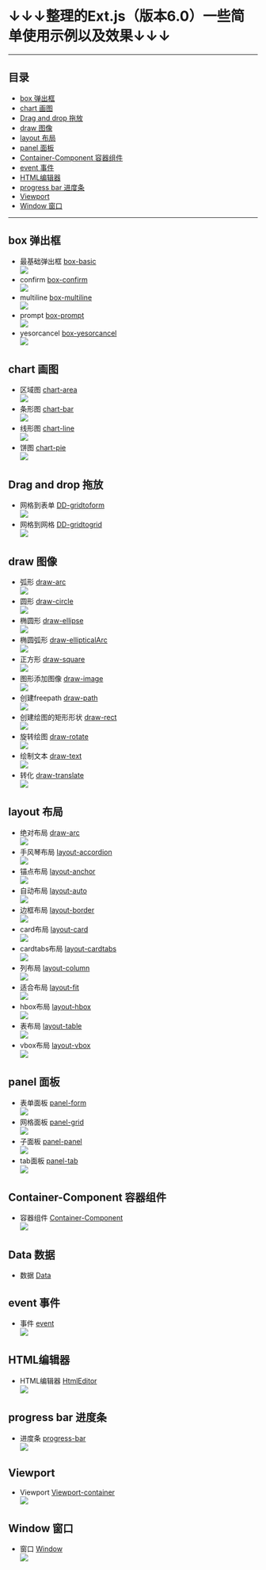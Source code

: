 # ↓↓↓整理的Ext.js（版本6.0）一些简单使用示例以及效果↓↓↓

---
## 目录
- [box 弹出框](https://github.com/Folgerjun/Ext.js-demos#box-%E5%BC%B9%E5%87%BA%E6%A1%86)
- [chart 画图](https://github.com/Folgerjun/Ext.js-demos#chart-%E7%94%BB%E5%9B%BE)
- [Drag and drop 拖放](https://github.com/Folgerjun/Ext.js-demos#drag-and-drop-%E6%8B%96%E6%94%BE)
- [draw 图像](https://github.com/Folgerjun/Ext.js-demos#draw-%E5%9B%BE%E5%83%8F)
- [layout 布局](https://github.com/Folgerjun/Ext.js-demos#layout-%E5%B8%83%E5%B1%80)
- [panel 面板](https://github.com/Folgerjun/Ext.js-demos#panel-%E9%9D%A2%E6%9D%BF)
- [Container-Component 容器组件](https://github.com/Folgerjun/Ext.js-demos#container-component-%E5%AE%B9%E5%99%A8%E7%BB%84%E4%BB%B6)
- [event 事件](https://github.com/Folgerjun/Ext.js-demos#event-%E4%BA%8B%E4%BB%B6)
- [HTML编辑器](https://github.com/Folgerjun/Ext.js-demos#html%E7%BC%96%E8%BE%91%E5%99%A8)
- [progress bar 进度条](https://github.com/Folgerjun/Ext.js-demos#progress-bar-%E8%BF%9B%E5%BA%A6%E6%9D%A1)
- [Viewport](https://github.com/Folgerjun/Ext.js-demos#viewport)
- [Window 窗口](https://github.com/Folgerjun/Ext.js-demos#window-%E7%AA%97%E5%8F%A3)
---

## box 弹出框
- 最基础弹出框 [box-basic](ExtJs/box/box-basic.html) <br> ![](ExtJsImg/box/box-basic.gif)
- confirm [box-confirm](ExtJs/box/box-confirm.html) <br> ![](ExtJsImg/box/box-confirm.gif)
- multiline [box-multiline](ExtJs/box/box-multiline.html) <br> ![](ExtJsImg/box/box-multiline.gif)
- prompt [box-prompt](ExtJs/box/box-prompt.html) <br> ![](ExtJsImg/box/box-prompt.gif)
- yesorcancel [box-yesorcancel](ExtJs/box/box-yesorcancel.html) <br> ![](ExtJsImg/box/box-yesorcancel.gif)

## chart 画图
- 区域图 [chart-area](ExtJs/chart/chart-area.html) <br> ![](ExtJsImg/chart/chart-area.gif)
- 条形图 [chart-bar](ExtJs/chart/chart-bar.html) <br> ![](ExtJsImg/chart/chart-bar.gif)
- 线形图 [chart-line](ExtJs/chart/chart-line.html) <br> ![](ExtJsImg/chart/chart-line.gif)
- 饼图 [chart-pie](ExtJs/chart/chart-pie.html) <br> ![](ExtJsImg/chart/chart-pie.gif)

## Drag and drop 拖放
- 网格到表单 [DD-gridtoform](ExtJs/DD/DD-gridtoform.html) <br> ![](ExtJsImg/DD/DD-gridtoform.gif)
- 网格到网格 [DD-gridtogrid](ExtJs/DD/DD-gridtogrid.html) <br> ![](ExtJsImg/DD/DD-gridtogrid.gif)

## draw 图像
- 弧形 [draw-arc](ExtJs/draw/draw-arc.html) <br> ![](ExtJsImg/draw/draw-arc.png)
- 圆形 [draw-circle](ExtJs/draw/draw-circle.html) <br> ![](ExtJsImg/draw/draw-circle.png)
- 椭圆形 [draw-ellipse](ExtJs/draw/draw-ellipse.html) <br> ![](ExtJsImg/draw/draw-ellipse.png)
- 椭圆弧形 [draw-ellipticalArc](ExtJs/draw/draw-ellipticalArc.html) <br> ![](ExtJsImg/draw/draw-ellipticalArc.png)
- 正方形 [draw-square](ExtJs/draw/draw-square.html) <br> ![](ExtJsImg/draw/draw-square.png)
- 图形添加图像 [draw-image](ExtJs/draw/draw-image.html) <br> ![](ExtJsImg/draw/draw-image.png)
- 创建freepath [draw-path](ExtJs/draw/draw-path.html) <br> ![](ExtJsImg/draw/draw-path.png)
- 创建绘图的矩形形状 [draw-rect](ExtJs/draw/draw-rect.html) <br> ![](ExtJsImg/draw/draw-rect.png)
- 旋转绘图 [draw-rotate](ExtJs/draw/draw-rotate.html) <br> ![](ExtJsImg/draw/draw-rotate.png)
- 绘制文本 [draw-text](ExtJs/draw/draw-text.html) <br> ![](ExtJsImg/draw/draw-text.png)
- 转化 [draw-translate](ExtJs/draw/draw-translate.html) <br> ![](ExtJsImg/draw/draw-translate.png)

## layout 布局
- 绝对布局 [draw-arc](ExtJs/layout/layout-absolute.html) <br> ![](ExtJsImg/layout/layout-absolute.png)
- 手风琴布局 [layout-accordion](ExtJs/layout/layout-accordion.html) <br> ![](ExtJsImg/layout/layout-accordion.gif)
- 锚点布局 [layout-anchor](ExtJs/layout/layout-anchor.html) <br> ![](ExtJsImg/layout/layout-anchor.png)
- 自动布局 [layout-auto](ExtJs/layout/layout-auto.html) <br> ![](ExtJsImg/layout/layout-auto.png)
- 边框布局 [layout-border](ExtJs/layout/layout-border.html) <br> ![](ExtJsImg/layout/layout-border.gif)
- card布局 [layout-card](ExtJs/layout/layout-card.html) <br> ![](ExtJsImg/layout/layout-card.gif)
- cardtabs布局 [layout-cardtabs](ExtJs/layout/layout-cardtabs.html) <br> ![](ExtJsImg/layout/layout-cardtabs.gif)
- 列布局 [layout-column](ExtJs/layout/layout-column.html) <br> ![](ExtJsImg/layout/layout-column.png)
- 适合布局 [layout-fit](ExtJs/layout/layout-fit.html) <br> ![](ExtJsImg/layout/layout-fit.png)
- hbox布局 [layout-hbox](ExtJs/layout/layout-hbox.html) <br> ![](ExtJsImg/layout/layout-hbox.png)
- 表布局 [layout-table](ExtJs/layout/layout-table.html) <br> ![](ExtJsImg/layout/layout-table.png)
- vbox布局 [layout-vbox](ExtJs/layout/layout-vbox.html) <br> ![](ExtJsImg/layout/layout-vbox.png)

## panel 面板
- 表单面板 [panel-form](ExtJs/panel/panel-form.html) <br> ![](ExtJsImg/panel/panel-form.gif)
- 网格面板 [panel-grid](ExtJs/panel/panel-grid.html) <br> ![](ExtJsImg/panel/panel-grid.gif)
- 子面板 [panel-panel](ExtJs/panel/panel-panel.html) <br> ![](ExtJsImg/panel/panel-grid.gif)
- tab面板 [panel-tab](ExtJs/panel/panel-tab.html) <br> ![](ExtJsImg/panel/panel-tab.gif)

## Container-Component 容器组件
- 容器组件 [Container-Component](ExtJs/Container-Component.html) <br> ![](ExtJsImg/Container-Component.png)

## Data 数据
- 数据 [Data](ExtJs/Data.html)

## event 事件
- 事件 [event](ExtJs/event.html) <br> ![](ExtJsImg/event.gif)

## HTML编辑器
- HTML编辑器 [HtmlEditor](ExtJs/HtmlEditor.html) <br> ![](ExtJsImg/HtmlEditor.gif)

## progress bar 进度条
- 进度条 [progress-bar](ExtJs/progress-bar.html) <br> ![](ExtJsImg/progress-bar.gif)

## Viewport
- Viewport [Viewport-container](ExtJs/Viewport-container.html) <br> ![](ExtJsImg/Viewport-container.png)

## Window 窗口
- 窗口 [Window](ExtJs/Window.html) <br> ![](ExtJsImg/Window.gif)
